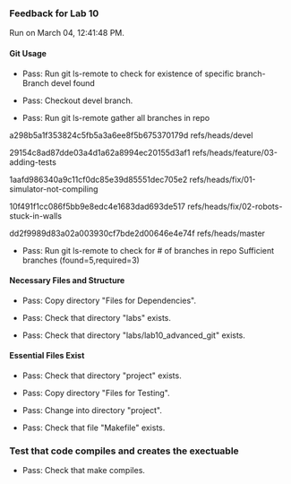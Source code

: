 ### Feedback for Lab 10

Run on March 04, 12:41:48 PM.


#### Git Usage

+ Pass: Run git ls-remote to check for existence of specific branch- Branch devel found

+ Pass: Checkout devel branch.



+ Pass: Run git ls-remote gather all branches in repo

a298b5a1f353824c5fb5a3a6ee8f5b675370179d	refs/heads/devel

29154c8ad87dde03a4d1a62a8994ec20155d3af1	refs/heads/feature/03-adding-tests

1aafd986340a9c11cf0dc85e39d85551dec705e2	refs/heads/fix/01-simulator-not-compiling

10f491f1cc086f5bb9e8edc4e1683dad693de517	refs/heads/fix/02-robots-stuck-in-walls

dd2f9989d83a02a003930cf7bde2d00646e4e74f	refs/heads/master



+ Pass: Run git ls-remote to check for # of branches in repo
Sufficient branches (found=5,required=3)


#### Necessary Files and Structure

+ Pass: Copy directory "Files for Dependencies".



+ Pass: Check that directory "labs" exists.

+ Pass: Check that directory "labs/lab10_advanced_git" exists.


#### Essential Files Exist

+ Pass: Check that directory "project" exists.

+ Pass: Copy directory "Files for Testing".



+ Pass: Change into directory "project".

+ Pass: Check that file "Makefile" exists.


### Test that code compiles and creates the exectuable

+ Pass: Check that make compiles.



